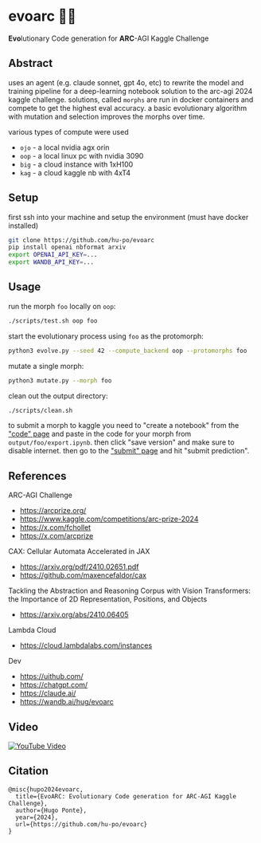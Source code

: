# evoarc 🧫🔬

**Evo**lutionary Code generation for **ARC**-AGI Kaggle Challenge

## Abstract

uses an agent (e.g. claude sonnet, gpt 4o, etc) to rewrite the model and training pipeline for a deep-learning notebook solution to the arc-agi 2024 kaggle challenge. solutions, called `morphs` are run in docker containers and compete to get the highest eval accuracy. a basic evolutionary algorithm with mutation and selection improves the morphs over time.

various types of compute were used

- `ojo` - a local nvidia agx orin
- `oop` - a local linux pc with nvidia 3090
- `big` - a cloud instance with 1xH100
- `kag` - a cloud kaggle nb with 4xT4

## Setup

first ssh into your machine and setup the environment (must have docker installed)

```bash
git clone https://github.com/hu-po/evoarc
pip install openai nbformat arxiv
export OPENAI_API_KEY=...
export WANDB_API_KEY=...
```

## Usage

run the morph `foo` locally on `oop`:

```bash
./scripts/test.sh oop foo
```

start the evolutionary process using `foo` as the protomorph:

```bash
python3 evolve.py --seed 42 --compute_backend oop --protomorphs foo
```

mutate a single morph:

```bash
python3 mutate.py --morph foo
```

clean out the output directory:

```bash
./scripts/clean.sh
```

to submit a morph to kaggle you need to "create a notebook" from the ["code" page](https://www.kaggle.com/competitions/arc-prize-2024/code) and paste in the code for your morph from `output/foo/export.ipynb`. then click "save version" and make sure to disable internet. then go to the ["submit" page](https://www.kaggle.com/competitions/arc-prize-2024/submit) and hit "submit prediction".

## References

ARC-AGI Challenge
- https://arcprize.org/
- https://www.kaggle.com/competitions/arc-prize-2024
- https://x.com/fchollet
- https://x.com/arcprize

CAX: Cellular Automata Accelerated in JAX
- https://arxiv.org/pdf/2410.02651.pdf
- https://github.com/maxencefaldor/cax

Tackling the Abstraction and Reasoning Corpus with Vision Transformers: the Importance of 2D Representation, Positions, and Objects
- https://arxiv.org/abs/2410.06405

Lambda Cloud
- https://cloud.lambdalabs.com/instances

Dev
- https://uithub.com/
- https://chatgpt.com/
- https://claude.ai/
- https://wandb.ai/hug/evoarc


## Video

[![YouTube Video](https://img.youtube.com/vi/9J1Ofd1gYIk/0.jpg)](https://www.youtube.com/watch?v=9J1Ofd1gYIk)

## Citation

```
@misc{hupo2024evoarc,
  title={EvoARC: Evolutionary Code generation for ARC-AGI Kaggle Challenge},
  author={Hugo Ponte},
  year={2024},
  url={https://github.com/hu-po/evoarc}
}
```
